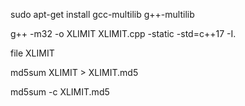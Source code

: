 sudo apt-get install gcc-multilib g++-multilib

g++ -m32 -o XLIMIT XLIMIT.cpp -static -std=c++17 -I.

file XLIMIT

md5sum XLIMIT > XLIMIT.md5

md5sum -c XLIMIT.md5
